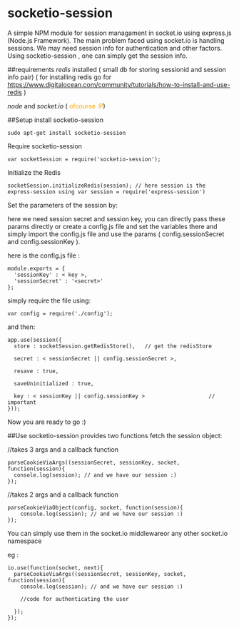 socketio-session
==============

A simple NPM module for session managament in socket.io using express.js (Node.js Framework).
The main problem faced using socket.io is handling sessions. We may need session info for authentication and other factors.
Using socketio-session , one can simply get the session info.

##requirements
  <em>redis</em> installed ( small db for storing sessionid and session info pair)
  ( for installing redis go for https://www.digitalocean.com/community/tutorials/how-to-install-and-use-redis )

  <em>node</em> and <em>socket.io</em> ( <span style = 'color:orange'>ofcourse :P</span>)

##Setup
  install socketio-session


    sudo apt-get install socketio-session

  Require socketio-session

    var socketSession = require('socketio-session');

  Initialize the Redis

    socketSession.initializeRedis(session); // here session is the express-session using var session = require('express-session')  

  Set the parameters of the session by:

  here we need session secret and session key, you can directly pass these params directly or create a config.js file and set the variables there and simply import the config.js file and use the params ( config.sessionSecret and config.sessionKey ).

  here is the config.js file :

    module.exports = {
      'sessionKey' : < key >,
      'sessionSecret' : '<secret>'
    };

  simply require the file using:

    var config = require('./config');

  and then:

    app.use(session({
      store : socketSession.getRedisStore(),   // get the redisStore

      secret : < sessionSecret || config.sessionSecret >,

      resave : true,

      saveUninitialized : true,

      key : < sessionKey || config.sessionKey >                    // important
    }));

  Now you are ready to go :)

##Use
  socketio-session provides two functions fetch the session object:

  //takes 3 args and a callback function

    parseCookieViaArgs((sessionSecret, sessionKey, socket, function(session){
      console.log(session); // and we have our session :)
    });

  //takes 2 args and a callback function

    parseCookieViaObject(config, socket, function(session){
        console.log(session); // and we have our session :)
    });

  You can simply use them in the socket.io middlewareor any other socket.io namespace

  eg :

    io.use(function(socket, next){
      parseCookieViaArgs((sessionSecret, sessionKey, socket, function(session){
        console.log(session); // and we have our session :)

        //code for authenticating the user

      });
    });
